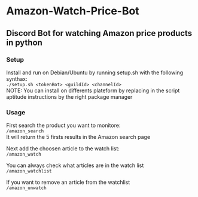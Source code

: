 # Amazon-Watch-Price-Bot
## Discord Bot for watching Amazon price products in python

### Setup 

Install and run on Debian/Ubuntu by running setup.sh with the following synthax:  
```./setup.sh <tokenBot> <guildId> <channelId>```  
NOTE: You can install on differents plateform by replacing in the script aptitude instructions by the right package manager

### Usage
First search the product you want to monitore:  
```/amazon_search```  
It will return the 5 firsts results in the Amazon search page

Next add the choosen article to the watch list:  
```/amazon_watch```  

You can always check what articles are in the watch list  
```/amazon_watchlist```  

If you want to remove an article from the watchlist  
```/amazon_unwatch```  
